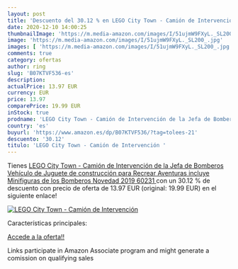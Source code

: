 ```yaml
---
layout: post
title: 'Descuento del 30.12 % en LEGO City Town - Camión de Intervención '
date: 2020-12-10 14:00:25
thumbnailImage: 'https://m.media-amazon.com/images/I/51ujmW9FXyL._SL200_.jpg'
image: 'https://m.media-amazon.com/images/I/51ujmW9FXyL._SL200_.jpg'
images: [ 'https://m.media-amazon.com/images/I/51ujmW9FXyL._SL200_.jpg' ]
comments: true
category: ofertas
author: ring
slug: 'B07KTVF536-es'
description:
actualPrice: 13.97 EUR
currency: EUR
price: 13.97
comparePrice: 19.99 EUR
inStock: true
prodname: 'LEGO City Town - Camión de Intervención de la Jefa de Bomberos Vehículo de Juguete de construcción para Recrear Aventuras  incluye Minifiguras de los Bomberos  Novedad 2019  60231 '
country: 'es'
buyurl: 'https://www.amazon.es/dp/B07KTVF536/?tag=tolees-21'
descuento: '30.12'
titulo: 'LEGO City Town - Camión de Intervención '
---
```


Tienes [LEGO City Town - Camión de Intervención de la Jefa de Bomberos Vehículo de Juguete de construcción para Recrear Aventuras  incluye Minifiguras de los Bomberos  Novedad 2019  60231 ](https://www.amazon.es/dp/B07KTVF536/?tag=tolees-21) con un 30.12 % de descuento con precio de oferta de 13.97 EUR (original: 19.99 EUR) en el siguiente enlace!

[![LEGO City Town - Camión de Intervención ](https://m.media-amazon.com/images/I/51ujmW9FXyL._SL200_.jpg)](https://www.amazon.es/dp/B07KTVF536/?tag=tolees-21)

Características principales:


[Accede a la oferta!!](https://www.amazon.es/dp/B07KTVF536/?tag=tolees-21)

Links participate in Amazon Associate program and might generate a comission on qualifying sales


